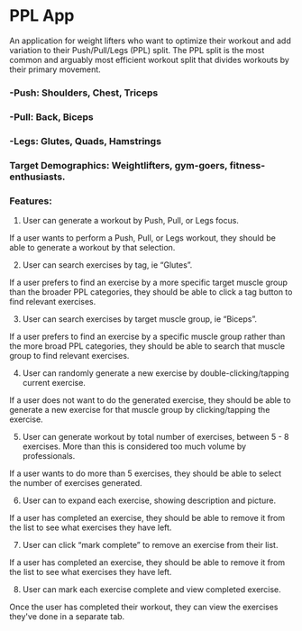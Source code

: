 # PPL App

An application for weight lifters who want to optimize their workout and add variation to their Push/Pull/Legs (PPL) split. The PPL split is the most common and arguably most efficient workout split that divides workouts by their primary movement. 

### -Push: Shoulders, Chest, Triceps
### -Pull: Back, Biceps
### -Legs: Glutes, Quads, Hamstrings

### Target Demographics: Weightlifters, gym-goers, fitness-enthusiasts. 

### Features: 

1. User can generate a workout by Push, Pull, or Legs focus. 

If a user wants to perform a Push, Pull, or Legs workout, they should be able to generate a workout by that selection.

2. User can search exercises by tag, ie “Glutes”.

If a user prefers to find an exercise by a more specific target muscle group than the broader PPL categories, they should be able to click a tag button to find relevant exercises. 

3. User can search exercises by target muscle group, ie “Biceps”. 

If a user prefers to find an exercise by a specific muscle group rather than the more broad PPL categories, they should be able to search that muscle group to find relevant exercises. 

4. User can randomly generate a new exercise by double-clicking/tapping current exercise.

If a user does not want to do the generated exercise, they should be able to generate a new exercise for that muscle group by clicking/tapping the exercise. 

5. User can generate workout by total number of exercises, between 5 - 8 exercises. More than this is considered too much volume by professionals. 

If a user wants to do more than 5 exercises, they should be able to select the number of exercises generated. 

6. User can to expand each exercise, showing description and picture.

If a user has completed an exercise, they should be able to remove it from the list to see what exercises they have left. 

7. User can click “mark complete” to remove an exercise from their list.

If a user has completed an exercise, they should be able to remove it from the list to see what exercises they have left. 

8. User can mark each exercise complete and view completed exercise. 

Once the user has completed their workout, they can view the exercises they've done in a separate tab. 

